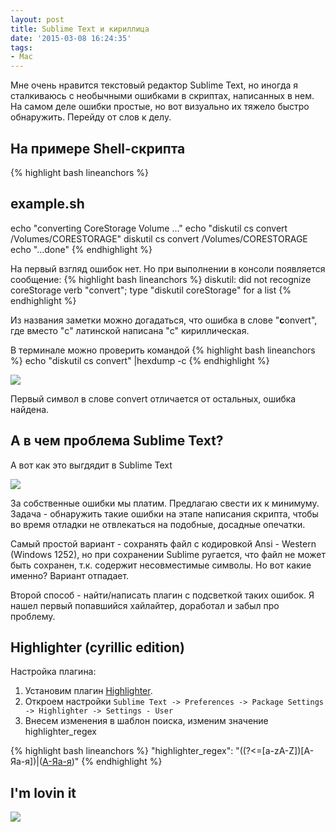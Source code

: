 ```yaml
---
layout: post
title: Sublime Text и кириллица
date: '2015-03-08 16:24:35'
tags:
- Mac
---
```


Мне очень нравится текстовый редактор Sublime Text, но иногда я сталкиваюсь с необычными ошибками в скриптах, написанных в нем.
На самом деле ошибки простые, но вот визуально их тяжело быстро обнаружить. Перейду от слов к делу.


## На примере Shell-скрипта

{% highlight bash lineanchors %}
## example.sh
echo "converting CoreStorage Volume ..."
echo "diskutil cs сonvert /Volumes/CORESTORAGE"
diskutil cs сonvert /Volumes/CORESTORAGE
echo "...done"
{% endhighlight %}

На первый взгляд ошибок нет. Но при выполнении в консоли появляется сообщение:
{% highlight bash lineanchors %}
diskutil: did not recognize coreStorage verb "сonvert";
type "diskutil coreStorage" for a list
{% endhighlight %}

Из названия заметки можно догадаться, что ошибка в слове "**c**onvert", где вместо "c" латинской написана "с" кириллическая.

В терминале можно проверить командой
{% highlight bash lineanchors %}
echo "diskutil cs сonvert" |hexdump -c
{% endhighlight %}

![](http://pavel.miroshnichen.co/images/2015/03/Screen-Shot-2015-03-08-at-19-01-26.png)

Первый символ в слове convert отличается от остальных, ошибка найдена.

## А в чем проблема Sublime Text?
А вот как это выгдядит в Sublime Text

![](http://pavel.miroshnichen.co/images/2015/03/Screen-Shot-2015-03-08-at-18-52-29.png)

За собственные ошибки мы платим. Предлагаю свести их к минимуму. Задача - обнаружить такие ошибки на этапе написания скрипта, чтобы во время отладки не отвлекаться на подобные, досадные опечатки.

Самый простой вариант - сохранять файл с кодировкой Ansi - Western (Windows 1252), но при сохранении Sublime ругается, что файл не может быть сохранен, т.к. содержит несовместимые символы. Но вот какие именно? Вариант отпадает.

Второй способ - найти/написать плагин с подсветкой таких ошибок. Я нашел первый попавшийся хайлайтер, доработал и забыл про проблему.

## Highlighter (cyrillic edition)

Настройка плагина:

1. Установим плагин [Highlighter](https://packagecontrol.io/packages/Highlighter).
2. Откроем настройки `Sublime Text -> Preferences -> Package Settings -> Highlighter -> Settings - User`
3. Внесем изменения в шаблон поиска, изменим значение highlighter_regex

{% highlight bash lineanchors %}
"highlighter_regex": "((?<=[a-zA-Z])[А-Яа-я])|([А-Яа-я](?=[a-zA-Z]))"
{% endhighlight %}

## I'm lovin it
![](http://pavel.miroshnichen.co/images/2015/03/Screen-Shot-2015-03-08-at-18-53-13.png)
